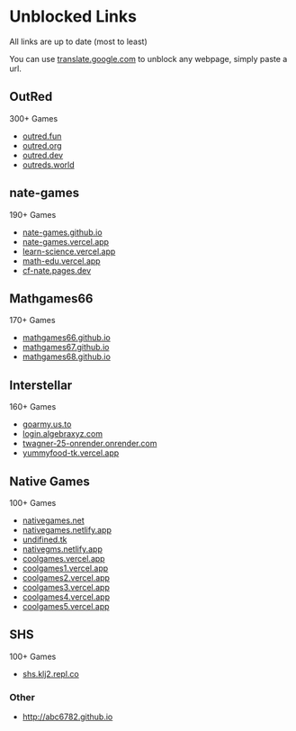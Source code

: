 # Unblocked Links
All links are up to date
(most to least)

You can use [translate.google.com](https://translate.google.com/) to unblock any webpage, simply paste a url.
## OutRed
300+ Games
- [outred.fun](https://outred.fun)
- [outred.org](https://outred.org)
- [outred.dev](https://outred.dev)
- [outreds.world](https://outreds.world/)
## nate-games
190+ Games
- [nate-games.github.io](https://nate-games.github.io)
- [nate-games.vercel.app](https://nate-games.vercel.app)
- [learn-science.vercel.app](https://learn-science.vercel.app)
- [math-edu.vercel.app](https://math-edu.vercel.app)
- [cf-nate.pages.dev](https://cf-nate.pages.dev)
## Mathgames66
170+ Games
- [mathgames66.github.io](https://mathgames66.github.io)
- [mathgames67.github.io](https://mathgames67.github.io)
- [mathgames68.github.io](https://mathgames68.github.io)

## Interstellar
160+ Games
- [goarmy.us.to](https://goarmy.us.to/)
- [login.algebraxyz.com](https://login.algebraxyz.com)
- [twagner-25-onrender.onrender.com](https://twagner-25-onrender.onrender.com/)
- [yummyfood-tk.vercel.app](https://yummyfood-tk.vercel.app/)
## Native Games
100+ Games
- [nativegames.net](https://nativegames.net)
- [nativegames.netlify.app](https://nativegames.netlify.app)
- [undifined.tk](https://www.undifined.tk/)
- [nativegms.netlify.app](https://nativegms.netlify.app/)
- [coolgames.vercel.app](https://coolgames.vercel.app)
- [coolgames1.vercel.app](https://coolgames1.vercel.app)
- [coolgames2.vercel.app](https://coolgames2.vercel.app)
- [coolgames3.vercel.app](https://coolgames3.vercel.app)
- [coolgames4.vercel.app](https://coolgames4.vercel.app)
- [coolgames5.vercel.app](https://coolgames5.vercel.app)

## SHS
100+ Games
- [shs.klj2.repl.co](https://shs.klj2.repl.co/)
### Other
- http://abc6782.github.io
